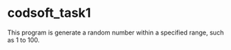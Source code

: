 # codsoft_task1
This program is generate a random number within a specified range, such as 1 to 100. 
